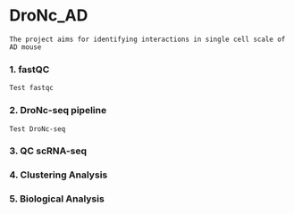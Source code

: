 # DroNc_AD



`The project aims for identifying interactions in single cell scale of AD mouse`


### 1. fastQC

`Test fastqc`


### 2. DroNc-seq pipeline

`Test DroNc-seq`

### 3. QC scRNA-seq 

### 4. Clustering Analysis

### 5. Biological Analysis



 
